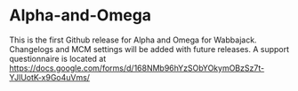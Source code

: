 # Alpha-and-Omega

This is the first Github release for Alpha and Omega for Wabbajack. Changelogs and MCM settings will be added with future releases. A support questionnaire is located at https://docs.google.com/forms/d/168NMb96hYzSObYOkymOBzSz7t-YJlUotK-x9Go4uVms/

